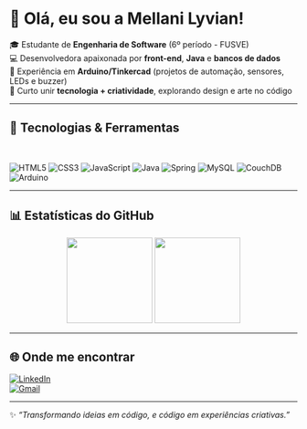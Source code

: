 # 🌻 Olá, eu sou a Mellani Lyvian!

🎓 Estudante de **Engenharia de Software** (6º período - FUSVE)  
💻 Desenvolvedora apaixonada por **front-end**, **Java** e **bancos de dados**  
🔧 Experiência em **Arduino/Tinkercad** (projetos de automação, sensores, LEDs e buzzer)  
🎨 Curto unir **tecnologia + criatividade**, explorando design e arte no código  

---

## 🚀 Tecnologias & Ferramentas
<div style="display: inline_block"><br>
  
  ![HTML5](https://img.shields.io/badge/HTML5-E34F26?style=for-the-badge&logo=html5&logoColor=white)
  ![CSS3](https://img.shields.io/badge/CSS3-1572B6?style=for-the-badge&logo=css3&logoColor=white)
  ![JavaScript](https://img.shields.io/badge/JavaScript-F7DF1E?style=for-the-badge&logo=javascript&logoColor=black)
  ![Java](https://img.shields.io/badge/Java-ED8B00?style=for-the-badge&logo=openjdk&logoColor=white)
  ![Spring](https://img.shields.io/badge/Spring-6DB33F?style=for-the-badge&logo=spring&logoColor=white)
  ![MySQL](https://img.shields.io/badge/MySQL-4479A1?style=for-the-badge&logo=mysql&logoColor=white)
  ![CouchDB](https://img.shields.io/badge/CouchDB-EF3939?style=for-the-badge&logo=apachecouchdb&logoColor=white)
  ![Arduino](https://img.shields.io/badge/Arduino-00979D?style=for-the-badge&logo=arduino&logoColor=white)
</div>

---

## 📊 Estatísticas do GitHub
<div align="center">
  <img height="150em" src="https://github-readme-stats.vercel.app/api?username=lwcif&show_icons=true&theme=tokyonight&count_private=true"/>
  <img height="150em" src="https://github-readme-stats.vercel.app/api/top-langs/?username=lwcif&layout=compact&langs_count=7&theme=tokyonight"/>
</div>

---

## 🌐 Onde me encontrar
[![LinkedIn](https://img.shields.io/badge/LinkedIn-0077B5?style=for-the-badge&logo=linkedin&logoColor=white)](https://linkedin.com/in/seulink)  
[![Gmail](https://img.shields.io/badge/Gmail-D14836?style=for-the-badge&logo=gmail&logoColor=white)](mailto:mellani0066lyvian@gmail.com)  

---

✨ *“Transformando ideias em código, e código em experiências criativas.”*  
